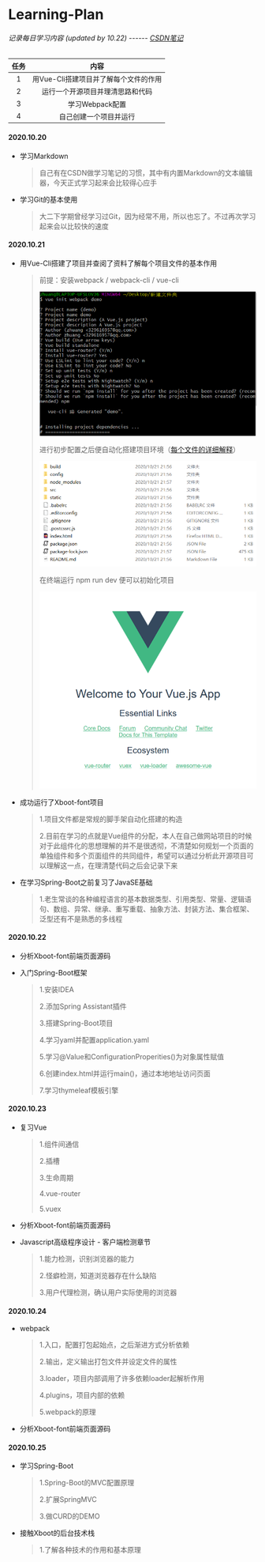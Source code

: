 # Learning-Plan

###### 记录每日学习内容 (updated by 10.22)  ------ [CSDN笔记](https://blog.csdn.net/zhuangww05)

| 任务 |                 内容                  |
| :--: | :-----------------------------------: |
|  1   | 用Vue-Cli搭建项目并了解每个文件的作用 |
|  2   |   运行一个开源项目并理清思路和代码    |
|  3   |            学习Webpack配置            |
|  4   |        自己创建一个项目并运行         |

#### 2020.10.20

- 学习Markdown

  >自己有在CSDN做学习笔记的习惯，其中有内置Markdown的文本编辑器，今天正式学习起来会比较得心应手

- 学习Git的基本使用

  > 大二下学期曾经学习过Git，因为经常不用，所以也忘了。不过再次学习起来会以比较快的速度

#### 2020.10.21

- 用Vue-Cli搭建了项目并查阅了资料了解每个项目文件的基本作用

  >前提：安装webpack / webpack-cli / vue-cli
  >
  >![](./pic/Vue脚手架初始化设置.PNG)
  >
  >进行初步配置之后便自动化搭建项目环境（[每个文件的详细解释](https://www.cnblogs.com/jacksplwxy/p/11495700.html)）
  >
  >![](./pic/Vue项目文件.PNG)
  >
  >在终端运行 npm run dev 便可以初始化项目
  >
  >![](./pic/脚手架默认界面.PNG)

- 成功运行了Xboot-font项目

  >1.项目文件都是常规的脚手架自动化搭建的构造
  >
  >2.目前在学习的点就是Vue组件的分配，本人在自己做网站项目的时候对于此组件化的思想理解的并不是很透彻，不清楚如何规划一个页面的单独组件和多个页面组件的共同组件，希望可以通过分析此开源项目可以理解这一点，在理清楚代码之后会记录下来

- 在学习Spring-Boot之前复习了JavaSE基础

  >1.老生常谈的各种编程语言的基本数据类型、引用类型、常量、逻辑语句、数组、异常、继承、重写重载、抽象方法、封装方法、集合框架、泛型还有不是熟悉的多线程

#### 2020.10.22

- 分析Xboot-font前端页面源码

- 入门Spring-Boot框架

  > 1.安装IDEA
  >
  > 2.添加Spring Assistant插件
  >
  > 3.搭建Spring-Boot项目
  >
  > 4.学习yaml并配置application.yaml
  >
  > 5.学习@Value和ConfigurationProperities()为对象属性赋值
  >
  > 6.创建index.html并运行main()，通过本地地址访问页面
  >
  > 7.学习thymeleaf模板引擎

#### 2020.10.23

- 复习Vue

  >1.组件间通信
  >
  >2.插槽
  >
  >3.生命周期
  >
  >4.vue-router
  >
  >5.vuex

- 分析Xboot-font前端页面源码

- Javascript高级程序设计 - 客户端检测章节

  >1.能力检测，识别浏览器的能力
  >
  >2.怪癖检测，知道浏览器存在什么缺陷
  >
  >3.用户代理检测，确认用户实际使用的浏览器

  

#### 2020.10.24

- webpack

  >1.入口，配置打包起始点，之后渐进方式分析依赖
  >
  >2.输出，定义输出打包文件并设定文件的属性
  >
  >3.loader，项目内部调用了许多依赖loader起解析作用
  >
  >4.plugins，项目内部的依赖
  >
  >5.webpack的原理

- 分析Xboot-font前端页面源码

#### 2020.10.25

- 学习Spring-Boot

  >1.Spring-Boot的MVC配置原理
  >
  >2.扩展SpringMVC
  >
  >3.做CURD的DEMO

- 接触Xboot的后台技术栈

  > 1.了解各种技术的作用和基本原理